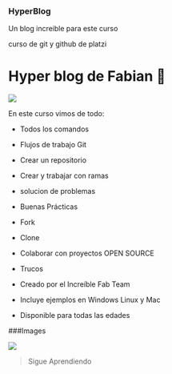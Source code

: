### HyperBlog
Un blog increible para este curso


curso de git y github de platzi

# Hyper blog de Fabian 🖤

![](https://i.pinimg.com/originals/ae/31/d5/ae31d58cbdc9efd32c3f5ae931bc4247.png)

En este curso vimos de todo:
* Todos los comandos
* Flujos de trabajo Git
* Crear un repositorio
* Crear y trabajar con ramas
* solucion de problemas
* Buenas Prácticas
* Fork
* Clone
* Colaborar con proyectos OPEN SOURCE
* Trucos
* Creado por el Increíble Fab Team


* Incluye ejemplos en Windows Linux y Mac
* Disponible para todas las edades




###Images



![](https://github.githubassets.com/images/modules/site/social-cards/github-social.png)

> Sigue Aprendiendo


